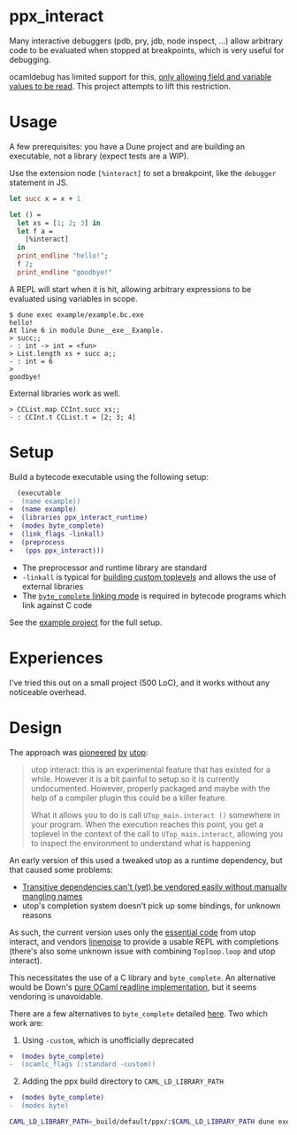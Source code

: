 
# ppx_interact

Many interactive debuggers (pdb, pry, jdb, node inspect, ...) allow arbitrary code to be evaluated when stopped at breakpoints, which is very useful for debugging.

ocamldebug has limited support for this, [only allowing field and variable values to be read](https://ocaml.org/manual/debugger.html#s%3Adebugger-examining-values).
This project attempts to lift this restriction.

# Usage

A few prerequisites: you have a Dune project and are building an executable, not a library (expect tests are a WIP).

Use the extension node `[%interact]` to set a breakpoint, like the `debugger` statement in JS.

```ocaml
let succ x = x + 1

let () =
  let xs = [1; 2; 3] in
  let f a =
    [%interact]
  in
  print_endline "hello!";
  f 2;
  print_endline "goodbye!"
```

A REPL will start when it is hit, allowing arbitrary expressions to be evaluated using variables in scope.

```
$ dune exec example/example.bc.exe
hello!
At line 6 in module Dune__exe__Example.
> succ;;
- : int -> int = <fun>
> List.length xs + succ a;;
- : int = 6
>
goodbye!
```

External libraries work as well.

```
> CCList.map CCInt.succ xs;;
- : CCInt.t CCList.t = [2; 3; 4]
```

# Setup

Build a bytecode executable using the following setup:

```diff
  (executable
-  (name example))
+  (name example)
+  (libraries ppx_interact_runtime)
+  (modes byte_complete)
+  (link_flags -linkall)
+  (preprocess
+   (pps ppx_interact)))
```

- The preprocessor and runtime library are standard
- `-linkall` is typical for [building custom toplevels](https://dune.readthedocs.io/en/stable/quick-start.html#building-a-custom-toplevel) and allows the use of external libraries
- The [`byte_complete` linking mode](https://dune.readthedocs.io/en/stable/dune-files.html?highlight=byte_complete#linking-modes) is required in bytecode programs which link against C code

See the [example project](example) for the full setup.

# Experiences

I've tried this out on a small project (500 LoC), and it works without any noticeable overhead.

# Design

The approach was [pioneered](https://sympa.inria.fr/sympa/arc/caml-list/2017-05/msg00124.html) [by](https://github.com/ocaml-community/utop/issues/158) [utop](https://github.com/ocaml-community/utop/tree/master/examples/interact):

> utop interact: this is an experimental feature that has existed for a while. However it is a bit painful to setup so it is currently undocumented. However, properly packaged and maybe with the help of a compiler plugin this could be a killer feature.
>
> What it allows you to do is call `UTop_main.interact ()` somewhere in your program. When the execution reaches this point, you get a toplevel in the context of the call to `UTop_main.interact`, allowing you to inspect the environment to understand what is happening

An early version of this used a tweaked utop as a runtime dependency, but that caused some problems:

- [Transitive dependencies can't (yet) be vendored easily without manually mangling names](https://github.com/ocaml/dune/issues/3335)
- utop's completion system doesn't pick up some bindings, for unknown reasons

As such, the current version uses only the [essential code](https://github.com/ocaml-community/utop/blob/master/src/lib/uTop_main.ml) from utop interact, and vendors [linenoise](https://github.com/ocaml-community/ocaml-linenoise/) to provide a usable REPL with completions (there's also some unknown issue with combining `Toploop.loop` and utop interact).

This necessitates the use of a C library and `byte_complete`.
An alternative would be Down's [pure OCaml readline implementation](https://github.com/dbuenzli/down/blob/master/src/down.ml), but it seems vendoring is unavoidable.

There are a few alternatives to `byte_complete` detailed [here](https://github.com/ocaml/dune/issues/108).
Two which work are:

1. Using `-custom`, which is unofficially deprecated

```diff
+  (modes byte_complete)
-  (ocamlc_flags (:standard -custom))
```

2. Adding the ppx build directory to `CAML_LD_LIBRARY_PATH`

```diff
+  (modes byte_complete)
-  (modes byte)
```

```sh
CAML_LD_LIBRARY_PATH=_build/default/ppx/:$CAML_LD_LIBRARY_PATH dune exec example/example.bc
```
